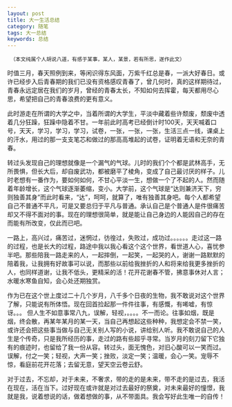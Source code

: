 ```yaml
---
layout: post
title: 大一生活总结
category: 随笔
tags: 大一总结
keywords: 总结
---
```




     （本文纯属个人胡说八道，有感于某事，某人，某景，若有所思，遂作此文）
     
时值三月，春天照例到来，等闲识得东风面，万紫千红总是春，一派大好春日。或许已经步入后青春期的我们已没有资格感叹青春了，曾几何时，真的这样期待过，青春永远定居在我们的岁月，曾经的青春太长，不知如何去挥霍，每天都用尽心思，希望把自己的青春浪费的更有意义。

  此时游走在所谓的大学之中，当着所谓的大学生，平淡中藏着些许颓废，颓废中透着几分狂躁，狂躁中隐着不甘。一年前此时高考已经倒计时100天，天天喊着口号，天天，学习，学习，学习，试卷，一张，一张，一张，生活三点一线，课桌上的汗水，用过的那一支支笔芯和做过的那高高堆起的试卷，证明着无语和无奈的青春。
  
 转过头发现自己的理想就像是一个漏气的气球。儿时的我们个个都是武林高手，无所畏惧，但长大后，却自废武功，都被磨平了棱角，变成了自己最讨厌的样子。儿时老想有一番作为，要如何如何，不甘心平淡一生，想做一个了不起的人。然而随着年龄增长，这个气球逐渐萎缩，变小。大学前，这个气球是“达则兼济天下，穷则独善其身”而此时看来，“达”，呵呵，就算了，唯有独善其身吧。每个人都希望自己不普通不平凡，可是又要总归于平凡与普通。承认自己是个普通人是件很痛苦却又不得不面对的事。现在的理想很简单，就是能让自己身边的人能因自己的存在而能有所改变，仅此而已吧。 
 
 
 一路上，高兴过，痛苦过，迷惘过，彷徨过，失败过，成功过。。。。。。走过这一路的过程，也是长大的过程，路途中我以我心看这个这个世界，看世道人心，喜忧参半吧。那些陪我一路走来的人，一起摔倒，一起笑，一起哭的人，谢谢一路默默的陪着我，让我拥有好故事可以说，而那些以前给我挫折的人和将来给我更多挫折的人，也同样道谢，让我不低头，更精采的活！花开花谢春不管，拂意事休对人言；水暖水寒鱼自知，会心处还期独赏。
 
 
 作为已在这个世上度过二十几个岁月，八千多个日夜的生物，我不敢说对这个世界了解，只能说有所体悟。现在回首捡起那一件件往事，有感慨，有唏嘘，有惊讶。。。 但人生不如意事常八九，误解，轻视，。。。。不一而论。往事如烟，既是烟，终会散，再某年某月的某一天，当自己再想起这些种种，我想定会不禁一笑，或许还会把这些事当做与自己无关别人写的小说，讲给别人听。我不敢说自己的人生是个传奇，只是我所经历的事，走过的路有些超乎寻常。当岁月的刻刀留下它独有的痕迹时，也留给了我一份从容。转过头，面无愧色，对旧心酸可以一笑而过。误解，付之一笑；轻视，大声一笑；挫败，淡定一笑；温暖，会心一笑。宠辱不惊，看庭前花开花落；去留无意，望天空云卷云舒。
 
   对于过去，不忘却，对于未来，不奢求，带的走的是未来，带不走的是过去，我活在现在，活在当下。过好现在或许就是对过去最好的祭奠，对未来最好的憧憬，我就是我，说着想说的话，做着想做的事，从不带面具。我会写好此生唯一的自传！

    
   
     



    

  

   



    